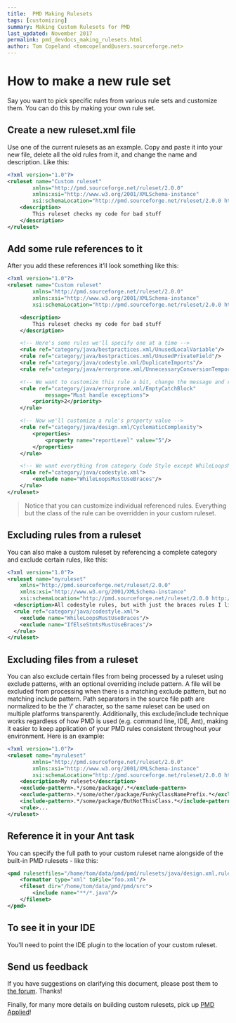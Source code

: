 ```yaml
---
title:  PMD Making Rulesets
tags: [customizing]
summary: Making Custom Rulesets for PMD
last_updated: November 2017
permalink: pmd_devdocs_making_rulesets.html
author: Tom Copeland <tomcopeland@users.sourceforge.net>
---
```


# How to make a new rule set

Say you want to pick specific rules from various rule sets and customize them. You can do this by making your own rule set.

## Create a new ruleset.xml file

Use one of the current rulesets as an example. Copy and paste it into your new file, delete all the old rules from it, and change the name and description. Like this:

```xml
<?xml version="1.0"?>
<ruleset name="Custom ruleset"
        xmlns="http://pmd.sourceforge.net/ruleset/2.0.0"
        xmlns:xsi="http://www.w3.org/2001/XMLSchema-instance"
        xsi:schemaLocation="http://pmd.sourceforge.net/ruleset/2.0.0 http://pmd.sourceforge.net/ruleset_2_0_0.xsd">
    <description>
        This ruleset checks my code for bad stuff
    </description>
</ruleset>
````

## Add some rule references to it

After you add these references it’ll look something like this:

```xml
<?xml version="1.0"?>
<ruleset name="Custom ruleset"
		xmlns="http://pmd.sourceforge.net/ruleset/2.0.0"
		xmlns:xsi="http://www.w3.org/2001/XMLSchema-instance"
		xsi:schemaLocation="http://pmd.sourceforge.net/ruleset/2.0.0 http://pmd.sourceforge.net/ruleset_2_0_0.xsd">

	<description>
		This ruleset checks my code for bad stuff
	</description>

	<!-- Here's some rules we'll specify one at a time -->
	<rule ref="category/java/bestpractices.xml/UnusedLocalVariable"/>
	<rule ref="category/java/bestpractices.xml/UnusedPrivateField"/>
	<rule ref="category/java/codestyle.xml/DuplicateImports"/>
	<rule ref="category/java/errorprone.xml/UnnecessaryConversionTemporary"/>

	<!-- We want to customize this rule a bit, change the message and raise the priority  -->
	<rule ref="category/java/errorprone.xml/EmptyCatchBlock"
			message="Must handle exceptions">
		<priority>2</priority>
	</rule>

	<!-- Now we'll customize a rule's property value -->
	<rule ref="category/java/design.xml/CyclomaticComplexity">
		<properties>
			<property name="reportLevel" value="5"/>
		</properties>
	</rule>

	<!-- We want everything from category Code Style except WhileLoopsMustUseBraces -->
	<rule ref="category/java/codestyle.xml">
		<exclude name="WhileLoopsMustUseBraces"/>
	</rule>
</ruleset>
```

>Notice that you can customize individual referenced rules. Everything but the class of the rule can be overridden in your custom ruleset.

## Excluding rules from a ruleset

You can also make a custom ruleset by referencing a complete category and exclude certain rules, like this:

```xml
<?xml version="1.0"?>
<ruleset name="myruleset"
    xmlns="http://pmd.sourceforge.net/ruleset/2.0.0"
    xmlns:xsi="http://www.w3.org/2001/XMLSchema-instance"
    xsi:schemaLocation="http://pmd.sourceforge.net/ruleset/2.0.0 http://pmd.sourceforge.net/ruleset_2_0_0.xsd">
  <description>All codestyle rules, but with just the braces rules I like</description>
  <rule ref="category/java/codestyle.xml">
    <exclude name="WhileLoopsMustUseBraces"/>
    <exclude name="IfElseStmtsMustUseBraces"/>
  </rule>
</ruleset>
```

## Excluding files from a ruleset

You can also exclude certain files from being processed by a ruleset using exclude patterns, with an optional overriding include pattern. A file will be excluded from processing when there is a matching exclude pattern, but no matching include pattern. Path separators in the source file path are normalized to be the ‘/’ character, so the same ruleset can be used on multiple platforms transparently. Additionally, this exclude/include technique works regardless of how PMD is used (e.g. command line, IDE, Ant), making it easier to keep application of your PMD rules consistent throughout your environment. Here is an example:

```xml
<?xml version="1.0"?>
<ruleset name="myruleset"
		xmlns="http://pmd.sourceforge.net/ruleset/2.0.0"
		xmlns:xsi="http://www.w3.org/2001/XMLSchema-instance"
		xsi:schemaLocation="http://pmd.sourceforge.net/ruleset/2.0.0 http://pmd.sourceforge.net/ruleset_2_0_0.xsd">
	<description>My ruleset</description>
	<exclude-pattern>.*/some/package/.*</exclude-pattern>
	<exclude-pattern>.*/some/other/package/FunkyClassNamePrefix.*</exclude-pattern>
	<include-pattern>.*/some/package/ButNotThisClass.*</include-pattern>
	<rule>...
</ruleset>
```

## Reference it in your Ant task

You can specify the full path to your custom ruleset name alongside of the built-in PMD rulesets - like this:

```xml
<pmd rulesetfiles="/home/tom/data/pmd/pmd/rulesets/java/design.xml,rulesets/java/unusedcode.xml">
	<formatter type="xml" toFile="foo.xml"/>
	<fileset dir="/home/tom/data/pmd/pmd/src">
		<include name="**/*.java"/>
	</fileset>
</pmd>
```

## To see it in your IDE

You'll need to point the IDE plugin to the location of your custom ruleset.

## Send us feedback

If you have suggestions on clarifying this document, please post them to [the forum](http://sourceforge.net/p/pmd/discussion/188192). Thanks!

Finally, for many more details on building custom rulesets, pick up [PMD Applied](http://pmdapplied.com/)!
